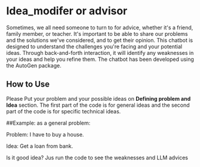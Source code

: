 
# Idea_modifer or advisor
Sometimes, we all need someone to turn to for advice, whether it's a friend, family member, or teacher. It's important to be able to share our problems and the solutions we've considered, and to get their opinion. This chatbot is designed to understand the challenges you're facing and your potential ideas. Through back-and-forth interaction, it will identify any weaknesses in your ideas and help you refine them. The chatbot has been developed using the AutoGen package.



## How to Use
Please Put your problem and your possible ideas on **Defining problem and Idea** section.
The first part of the code is for general ideas and the second part of the code is for specific technical ideas. 

##Example:
as a general problem:

Problem: I have to buy a house.

Idea: Get a loan from bank.

Is it good idea? Jus run the code to see the weaknesses and LLM advices

